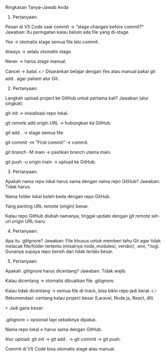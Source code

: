 Ringkasan Tanya–Jawab Anda
1. Pertanyaan:

Pesan di VS Code saat commit → “stage changes before commit?”
Jawaban:
Itu peringatan kalau belum ada file yang di-stage.

Yes → otomatis stage semua file lalu commit.

Always → selalu otomatis stage.

Never → harus stage manual.

Cancel → batal.
👉 Disarankan belajar dengan Yes atau manual pakai git add . agar paham alur Git.

2. Pertanyaan:

Langkah upload project ke GitHub untuk pertama kali?
Jawaban (alur singkat):

git init → inisialisasi repo lokal.

git remote add origin URL → hubungkan ke GitHub.

git add . → stage semua file.

git commit -m "First commit" → commit.

git branch -M main → pastikan branch utama main.

git push -u origin main → upload ke GitHub.

3. Pertanyaan:

Apakah nama repo lokal harus sama dengan nama repo GitHub?
Jawaban:
Tidak harus.

Nama folder lokal boleh beda dengan repo GitHub.

Yang penting URL remote (origin) benar.

Kalau repo GitHub diubah namanya, tinggal update dengan git remote set-url origin URL-baru.

4. Pertanyaan:

Apa itu .gitignore?
Jawaban:
File khusus untuk memberi tahu Git agar tidak melacak file/folder tertentu (misalnya node_modules/, vendor/, .env, *.log).
Gunanya supaya repo bersih dan tidak terlalu besar.

5. Pertanyaan:

Apakah .gitignore harus dicentang?
Jawaban:
Tidak wajib.

Kalau dicentang → otomatis dibuatkan file .gitignore.

Kalau tidak dicentang → semua file di-track, bisa bikin repo jadi berat.
👉 Rekomendasi: centang kalau project besar (Laravel, Node.js, React, dll).

⚡ Jadi garis besar:

.gitignore = opsional tapi sebaiknya dipakai.

Nama repo lokal ≠ harus sama dengan GitHub.

Alur upload: git init → git add . → git commit → git push.

Commit di VS Code bisa otomatis stage atau manual.